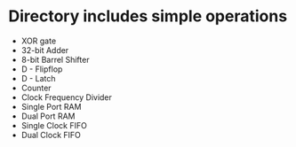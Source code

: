 # Directory includes simple operations
- XOR gate
- 32-bit Adder
- 8-bit Barrel Shifter
- D - Flipflop
- D - Latch
- Counter
- Clock Frequency Divider
- Single Port RAM
- Dual Port RAM
- Single Clock FIFO
- Dual Clock FIFO
  
